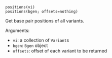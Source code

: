 ```
positions(vi)
positions(bgen; offsets=nothing)
```

Get base pair positions of all variants.

Arguments:

  * `vi`: a collection of `Variant`s
  * `bgen`: `Bgen` object
  * `offsets`: offset of each variant to be returned

